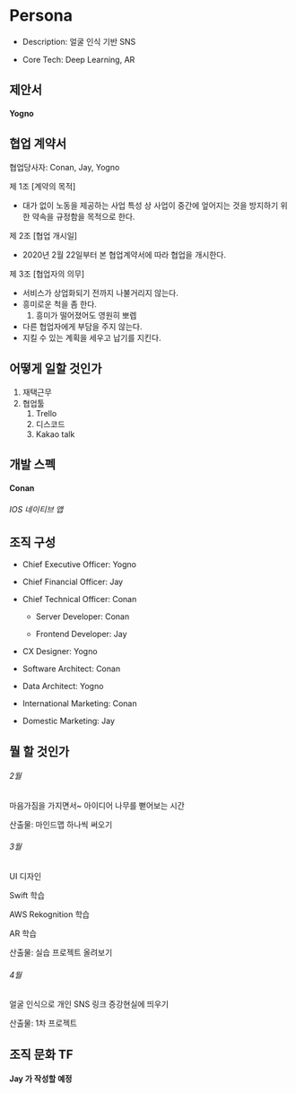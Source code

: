 # Persona

- Description: 얼굴 인식 기반 SNS

- Core Tech: Deep Learning, AR



## 제안서

#### Yogno



## 협업 계약서

협업당사자: Conan, Jay, Yogno

제 1조 [계약의 목적]

* 대가 없이 노동을 제공하는 사업 특성 상 사업이 중간에 엎어지는 것을 방지하기 위한 약속을 규정함을 목적으로 한다.

제 2조 [협업 개시일]

* 2020년 2월 22일부터 본 협업계약서에 따라 협업을 개시한다.

제 3조 [협업자의 의무]

- 서비스가 상업화되기 전까지 나불거리지 않는다.
- 흥미로운 척을 좀 한다.
  1. 흥미가 떨어졌어도 영원히 뽀렙
- 다른 협업자에게 부담을 주지 않는다.
- 지킬 수 있는 계획을 세우고 납기를 지킨다.



## 어떻게 일할 것인가

1. 재택근무
2. 협업툴
   1. Trello
   2. 디스코드
   3. Kakao talk



## 개발 스펙

#### Conan

###### IOS 네이티브 앱



## 조직 구성

- Chief Executive Officer: Yogno
- Chief Financial Officer: Jay
- Chief Technical Officer: Conan

  - Server Developer: Conan

  - Frontend Developer: Jay
- CX Designer: Yogno
- Software Architect: Conan
- Data Architect: Yogno
- International Marketing: Conan
- Domestic Marketing: Jay



## 뭘 할 것인가

###### 2월 

마음가짐을 가지면서~ 아이디어 나무를 뻗어보는 시간

산출물: 마인드맵 하나씩 써오기

###### 3월

UI 디자인

Swift 학습 

AWS Rekognition 학습

AR 학습

산출물: 실습 프로젝트 올려보기 

###### 4월

얼굴 인식으로 개인 SNS 링크 증강현실에 띄우기 

산출물: 1차 프로젝트



## 조직 문화 TF

#### Jay 가 작성할 예정
